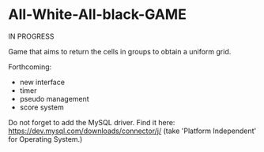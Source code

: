 # All-White-All-black-GAME
IN PROGRESS

Game that aims to return the cells in groups to obtain a uniform grid.

Forthcoming:
- new interface
- timer
- pseudo management
- score system


Do not forget to add the MySQL driver.
Find it here: https://dev.mysql.com/downloads/connector/j/ (take 'Platform Independent' for Operating System.)
